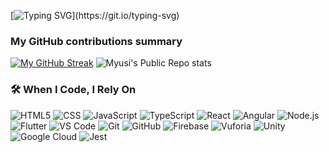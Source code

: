 [![Typing SVG](https://readme-typing-svg.herokuapp.com?font=Fira+Code&pause=1000&color=F7AD51&width=435&lines=Hi,+I'm+Muhamad+Sidik...)](https://git.io/typing-svg)

<h3>My GitHub contributions summary</h3>

[![My GitHub Streak](https://github-readme-streak-stats.herokuapp.com?user=MyusiZ3&theme=dark&card_width=465&card_height=196)](https://git.io/streak-stats)
![Myusi's Public Repo stats](https://readmestats-eta-sage.vercel.app/api?username=myusiz3&show_icons=true&theme=radical)


### 🛠️ When I Code, I Rely On
<p>
  <img alt="HTML5" src="https://img.shields.io/badge/-HTML5-E34F26?style=flat-square&logo=html5&logoColor=white" />
  <img alt="CSS" src="https://img.shields.io/badge/-CSS-1572B6?style=flat-square&logo=css3&logoColor=white" />
  <img alt="JavaScript" src="https://img.shields.io/badge/-javascript-f7df1c?style=flat-square&logo=javascript&logoColor=black" />
  <img alt="TypeScript" src="https://img.shields.io/badge/-TypeScript-007ACC?style=flat-square&logo=typescript&logoColor=white" />
  <img alt="React" src="https://img.shields.io/badge/-React-45b8d8?style=flat-square&logo=react&logoColor=white" />
  <img alt="Angular" src="https://img.shields.io/badge/-Angular-DD0031?style=flat-square&logo=angular&logoColor=white" />
  <img alt="Node.js" src="https://img.shields.io/badge/-Nodejs-43853d?style=flat-square&logo=Node.js&logoColor=white" />
  <img alt="Flutter" src="https://img.shields.io/badge/-Flutter-02569B?style=flat-square&logo=flutter&logoColor=white" />
  <img alt="VS Code" src="https://img.shields.io/badge/-VS%20Code-007ACC?style=flat-square&logo=visual-studio-code&logoColor=white" />
  <img alt="Git" src="https://img.shields.io/badge/-Git-F05032?style=flat-square&logo=git&logoColor=white" />
  <img alt="GitHub" src="https://img.shields.io/badge/-GitHub-2088FF?style=flat-square&logo=github&logoColor=white" />
  <img alt="Firebase" src="https://img.shields.io/badge/-Firebase-FFCA28?style=flat-square&logo=firebase&logoColor=white" />
  <img alt="Vuforia" src="https://img.shields.io/badge/-Vuforia-0E2A47?style=flat-square&logo=vuforia&logoColor=white" />
  <img alt="Unity" src="https://img.shields.io/badge/-Unity-000000?style=flat-square&logo=unity&logoColor=white" />
  <img alt="Google Cloud" src="https://img.shields.io/badge/-Google_Cloud_Platform-1a73e8?style=flat-square&logo=google-cloud&logoColor=white" />
  <img alt="Jest" src="https://img.shields.io/badge/-Jest-be3d19?style=flat-square&logo=jest&logoColor=white" />
</p>

<!--### 📌 My Pinned Repositories
[![Readme Card](https://github-readme-stats.vercel.app/api/pin/?username=myusiz3&repo=Stellar-Adventures)](https://github.com/myusiz3/Stellar-Adventures)-->

